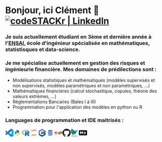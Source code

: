 # Bonjour, ici Clément 👋 [<img align="rigth" alt="codeSTACKr | LinkedIn" width="22px" src="https://cdn.jsdelivr.net/npm/simple-icons@v3/icons/linkedin.svg" />][linkedin]


### Je suis actuellement étudiant en 3ème et dernière année à l'[ENSAI](https://www.ensai.fr/), école d'ingénieur spécialisée en mathématiques, statistisques et data-science.
### Je me spécialise actuellement en gestion des risques et ingénieurie financière. Mes domaines de prédilections sont :
- Modélisations statistiques et mathématiques (modèles supervisés et non supervisés, modèles paramétriques et non paramétriques, ...)
- Mathématiques financières (calcul stochastique, copules, théorie des valeurs extrèmes, ...)
- Réglementations Bancaires (Bales I à III)
- Programmation pour l'application des modèles en python ou R


### Languages de programmation et IDE maitrisés :
<img align="left" alt="Visual Studio Code" width="26px" src="https://raw.githubusercontent.com/github/explore/80688e429a7d4ef2fca1e82350fe8e3517d3494d/topics/visual-studio-code/visual-studio-code.png" />
<img align="left" alt="Python" width="26px" src="https://raw.githubusercontent.com/github/explore/80688e429a7d4ef2fca1e82350fe8e3517d3494d/topics/python/python.png" />
<img align="left" alt="R" width="26px" src="https://raw.githubusercontent.com/github/explore/80688e429a7d4ef2fca1e82350fe8e3517d3494d/topics/r/r.png" />
<img align="left" alt="Jupyter" width="26px" src="https://raw.githubusercontent.com/github/explore/80688e429a7d4ef2fca1e82350fe8e3517d3494d/topics/jupyter-notebook/jupyter-notebook.png" />
<img align="left" alt="Cpp" width="26px" src="https://raw.githubusercontent.com/github/explore/80688e429a7d4ef2fca1e82350fe8e3517d3494d/topics/cpp/cpp.png" />
<img align="left" alt="SQL" width="26px" src="https://raw.githubusercontent.com/github/explore/80688e429a7d4ef2fca1e82350fe8e3517d3494d/topics/sql/sql.png" />
<img align="left" alt="Git" width="26px" src="https://raw.githubusercontent.com/github/explore/80688e429a7d4ef2fca1e82350fe8e3517d3494d/topics/git/git.png" />
<img align="left" alt="Github" width="26px" src="https://raw.githubusercontent.com/github/explore/80688e429a7d4ef2fca1e82350fe8e3517d3494d/topics/github-api/github-api.png" />
<img align="left" alt="Latex" width="26px" src="https://raw.githubusercontent.com/github/explore/80688e429a7d4ef2fca1e82350fe8e3517d3494d/topics/latex/latex.png" />
<img align="left" alt="Markdown" width="26px" src="https://raw.githubusercontent.com/github/explore/80688e429a7d4ef2fca1e82350fe8e3517d3494d/topics/markdown/markdown.png" />










[linkedin]: https://www.linkedin.com/in/clemgabas/
